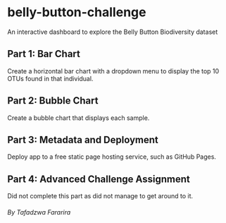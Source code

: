 # belly-button-challenge
An interactive dashboard to explore the Belly Button Biodiversity dataset

## Part 1: Bar Chart
Create a horizontal bar chart with a dropdown menu to display the top 10 OTUs found in that individual.

## Part 2: Bubble Chart
Create a bubble chart that displays each sample.

## Part 3: Metadata and Deployment
Deploy app to a free static page hosting service, such as GitHub Pages.

## Part 4: Advanced Challenge Assignment
Did not complete this part as did not manage to get around to it.


###### By Tafadzwa Fararira
